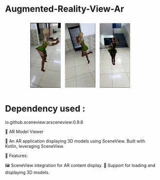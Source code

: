 # Augmented-Reality-View-Ar

<div align="center" style="padding: 10px;">
    <img src="https://github.com/PrashantX02/Augmented-Reality-View-AR-/blob/main/doll_3%5B1%5D.jpg" alt="Image 1" width="100" style="margin-right: 10px;">
    <img src="https://github.com/PrashantX02/Augmented-Reality-View-AR-/blob/main/doll_2%5B1%5D.jpg" alt="Image 2" width="100" style="margin-right: 10px;">
    <img src="https://github.com/PrashantX02/Augmented-Reality-View-AR-/blob/main/doll_1%5B1%5D.jpg" alt="Image 3" width="100" style="margin-right: 10px;">
</div>

# Dependency used : 
io.github.sceneview:arsceneview:0.9.8

🌟 AR Model Viewer

📱 An AR application displaying 3D models using SceneView. Built with Kotlin, leveraging SceneView.

🔑 Features:

🖼️ SceneView integration for AR content display.
🚀 Support for loading and displaying 3D models.
